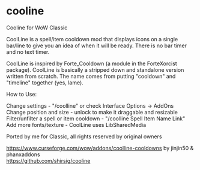 # cooline
Cooline for WoW Classic

CoolLine is a spell/item cooldown mod that displays icons on a single bar/line to give you an idea of when it will be ready. There is no bar timer and no text timer.

CoolLine is inspired by Forte_Cooldown (a module in the ForteXorcist package). CoolLine is basically a stripped down and standalone version written from scratch. The name comes from putting "cooldown" and "timeline" together (yes, lame).

How to Use:

Change settings - "/coolline" or check Interface Options -> AddOns  
Change position and size - unlock to make it draggable and resizable  
Filter/unfilter a spell or item cooldown - "/coolline Spell Item Name Link"  
Add more fonts/texture - CoolLine uses LibSharedMedia  

Ported by me for Classic, all rights reserved by original owners

https://www.curseforge.com/wow/addons/coolline-cooldowns by jinjin50 & phanxaddons  
https://github.com/shirsig/cooline
